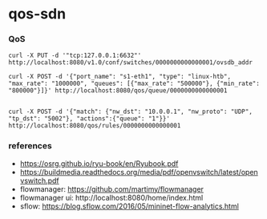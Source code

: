 # qos-sdn

### QoS

```
curl -X PUT -d '"tcp:127.0.0.1:6632"' http://localhost:8080/v1.0/conf/switches/0000000000000001/ovsdb_addr

curl -X POST -d '{"port_name": "s1-eth1", "type": "linux-htb", "max_rate": "1000000", "queues": [{"max_rate": "500000"}, {"min_rate": "800000"}]}' http://localhost:8080/qos/queue/0000000000000001


curl -X POST -d '{"match": {"nw_dst": "10.0.0.1", "nw_proto": "UDP", "tp_dst": "5002"}, "actions":{"queue": "1"}}' http://localhost:8080/qos/rules/0000000000000001
```


### references
* https://osrg.github.io/ryu-book/en/Ryubook.pdf
* https://buildmedia.readthedocs.org/media/pdf/openvswitch/latest/openvswitch.pdf
* flowmanager: https://github.com/martimy/flowmanager
* flowmanager ui: http://localhost:8080/home/index.html
* sflow: https://blog.sflow.com/2016/05/mininet-flow-analytics.html
